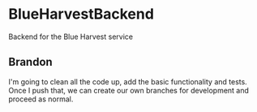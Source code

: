 # BlueHarvestBackend

Backend for the Blue Harvest service

## Brandon

I'm going to clean all the code up, add the basic functionality and tests. Once I push that, we can create our own branches for development and proceed as normal.

